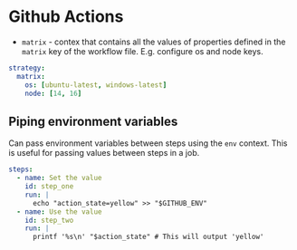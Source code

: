 # Github Actions

- `matrix` - contex that contains all the values of properties defined in the `matrix` key of the workflow file. E.g. configure os and node keys.

```yml
strategy:
  matrix:
    os: [ubuntu-latest, windows-latest]
    node: [14, 16]
```

## Piping environment variables

Can pass environment variables between steps using the `env` context. This is useful for passing values between steps in a job.

```yml
steps:
  - name: Set the value
    id: step_one
    run: |
      echo "action_state=yellow" >> "$GITHUB_ENV"
  - name: Use the value
    id: step_two
    run: |
      printf '%s\n' "$action_state" # This will output 'yellow'
```
